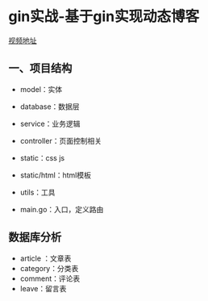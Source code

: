 # gin实战-基于gin实现动态博客

[视频地址](https://www.bilibili.com/video/av73698322?t=2400&p=5)

## 一、项目结构 

+ model：实体 

+ database：数据层 

+ service：业务逻辑 

+ controller：页面控制相关 

+ static：css js 
+ static/html：html模板

+ utils：工具 

+ main.go：入口，定义路由

## 数据库分析

+ article ：文章表
+ category：分类表
+ comment：评论表
+ leave：留言表
